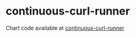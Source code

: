 # continuous-curl-runner

Chart code available at [continuous-curl-runner](https://github.com/ibm-webmethods-demos/continuous-curl-runner/tree/main/charts/continuous-curl-runner)